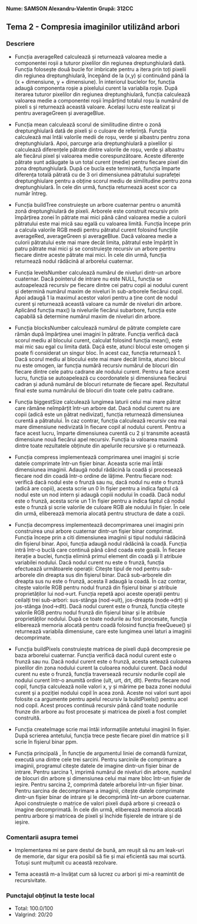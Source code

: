 **Nume: SAMSON Alexandru-Valentin**
**Grupă: 312CC**

## Tema 2 - Compresia imaginilor utilizând arbori

### Descriere

* Funcția averageRed calculează și returnează valoarea medie a componentei
roșii a tuturor pixelilor din regiunea dreptunghiulară dată. Funcția folosește
două bucle for imbricate pentru a itera prin toți pixelii din regiunea
dreptunghiulară, începând de la (x,y) și continuând până la (x + dimensiune,
y + dimensiune). În interiorul buclelor for, funcția adaugă componenta roșie a
pixelului curent la variabila roșie. După iterarea tuturor pixelilor din
regiunea dreptunghiulară, funcția calculează valoarea medie a componentei roșii
împărțind totalul roșu la numărul de pixeli s și returnează această valoare.
Același lucru este realizat și pentru averageGreen și averageBlue.

* Funcția mean calculează scorul de similitudine dintre o zonă dreptunghiulară
dată de pixeli și o culoare de referință. Funcția calculează mai întâi valorile
medii de roșu, verde și albastru pentru zona dreptunghiulară. Apoi, parcurge
aria dreptunghiulară a pixelilor și calculează diferențele pătrate dintre
valorile de roșu, verde și albastru ale fiecărui pixel și valoarea medie
corespunzătoare. Aceste diferențe pătrate sunt adăugate la un total curent
(medie) pentru fiecare pixel din zona dreptunghiulară. După ce bucla este
terminată, funcția împarte diferența totală pătrată cu de 3 ori dimensiunea
pătratului suprafeței dreptunghiulare pentru a obține scorul mediu de
similitudine pentru zona dreptunghiulară. În cele din urmă, funcția returnează
acest scor ca număr întreg.

* Funcția buildTree construiește un arbore cuaternar pentru o anumită zonă
dreptunghiulară de pixeli. Arborele este construit recursiv prin împărțirea
zonei în pătrate mai mici până când valoarea medie a culorii pătratului este
mai mică sau egală cu valoarea limită. Funcția începe prin a calcula valorile
RGB medii pentru pătratul curent folosind funcțiile averageRed, averageGreen și
averageBlue. Dacă valoarea medie a culorii pătratului este mai mare decât
limita, pătratul este împărțit în patru pătrate mai mici și se construiește
recursiv un arbore pentru fiecare dintre aceste pătrate mai mici. În cele din
urmă, funcția returnează nodul rădăcină al arborelui cuaternar.

* Funcția levelsNumber calculează numărul de niveluri dintr-un arbore
cuaternar. Dacă pointerul de intrare nu este NULL, funcția se autoapelează
recursiv pe fiecare dintre cei patru copii ai nodului curent și determină
numărul maxim de niveluri în sub-arborele fiecărui copil. Apoi adaugă 1 la
maximul acestor valori pentru a ține cont de nodul curent și returnează această
valoare ca număr de niveluri din arbore. Aplicând funcția max() la nivelurile
fiecărui subarbore, funcția este capabilă să determine numărul maxim de
niveluri din arbore.

* Funcția blocksNumber calculează numărul de pătrate complete care rămân după
împărțirea unei imagini în pătrate. Funcția verifică dacă scorul mediu al
blocului curent, calculat folosind funcția mean(), este mai mic sau egal cu
limita dată. Dacă este, atunci blocul este omogen și poate fi considerat un
singur bloc. În acest caz, funcția returnează 1. Dacă scorul mediu al blocului
este mai mare decât limita, atunci blocul nu este omogen, iar funcția numără
recursiv numărul de blocuri din fiecare dintre cele patru cadrane ale nodului
curent. Pentru a face acest lucru, funcția se autoapelează cu coordonatele și
dimensiunea fiecărui cadran și adună numărul de blocuri returnate de fiecare
apel. Rezultatul final este suma numărului de blocuri din toate cele patru
cadrane.

* Funcția biggestSize calculează lungimea laturii celui mai mare pătrat care
rămâne neîmpărțit într-un arbore dat. Dacă nodul curent nu are copii (adică
este un pătrat nedivizat), funcția returnează dimensiunea curentă a pătratului.
În caz contrar, funcția calculează recursiv cea mai mare dimensiune nedivizată
în fiecare copil al nodului curent. Pentru a face acest lucru, împarte
dimensiunea curentă cu 2 și transmite această dimensiune nouă fiecărui apel
recursiv. Funcția ia valoarea maximă dintre toate rezultatele obținute din
apelurile recursive și o returnează.

* Funcția compress implementează comprimarea unei imagini și scrie datele
comprimate într-un fișier binar. Aceasta scrie mai întâi dimensiunea imaginii.
Adaugă nodul rădăcină la coadă și procesează fiecare nod din coadă într-o
ordine de lățime. Pentru fiecare nod: verifică dacă nodul este o frunză sau nu,
dacă nodul nu este o frunză (adică are copii), acesta scrie un 0 în fișier
pentru a indica faptul că nodul este un nod intern și adaugă copiii nodului în
coadă. Dacă nodul este o frunză, acesta scrie un 1 în fișier pentru a indica
faptul că nodul este o frunză și scrie valorile de culoare RGB ale nodului în
fișier. În cele din urmă, eliberează memoria alocată pentru structura de date
a cozii.

* Funcția decompress implementează decomprimarea unei imagini prin construirea
unui arbore cuaternar dintr-un fișier binar comprimat. Funcția începe prin a
citi dimensiunea imaginii și tipul nodului rădăcină din fișierul binar. Apoi,
funcția adaugă nodul rădăcină la coadă. Funcția intră într-o buclă care continuă
până când coada este goală. În fiecare iterație a buclei, funcția elimină primul
element din coadă și îl atribuie variabilei nodului. Dacă nodul curent nu este o
frunză, funcția efectuează următoarele operații: Citește tipul de nod pentru
sub-arborele din dreapta sus din fișierul binar. Dacă sub-arborele din dreapta
sus nu este o frunză, acesta îl adaugă la coadă. În caz contrar, citește
valorile RGB pentru nodul frunză din fișierul binar și atribuie proprietăților
lui nod->urt. Funcția repetă apoi aceste operații pentru ceilalți trei
sub-arbori: sus-stânga (nod->ult), jos-dreapta (node->drt) și jos-stânga
(nod->dlt). Dacă nodul curent este o frunză, funcția citește valorile RGB
pentru nodul frunză din fișierul binar și le atribuie proprietăților nodului.
După ce toate nodurile au fost procesate, funcția eliberează memoria alocată
pentru coadă folosind funcția freeQueue() și returnează variabila dimensiune,
care este lungimea unei laturi a imaginii decomprimate.

* Funcția buildPixels construiește matricea de pixeli după decompresie pe baza
arborelui cuaternar. Funcția verifică dacă nodul curent este o frunză sau nu.
Dacă nodul curent este o frunză, acesta setează culoarea pixelilor din zona
nodului curent la culoarea nodului curent. Dacă nodul curent nu este o frunză,
funcția traversează recursiv nodurile copil ale nodului curent într-o anumită
ordine (ult, urt, drt, dlt). Pentru fiecare nod copil, funcția calculează noile
valori x, y și mărime pe baza zonei nodului curent și a poziției nodului copil
în acea zonă. Aceste noi valori sunt apoi folosite ca argumente pentru apelul
recursiv la buildPixels() pentru acel nod copil. Acest proces continuă recursiv
până când toate nodurile frunze din arbore au fost procesate și matricea de
pixeli a fost complet construită.

* Funcția createImage scrie mai întâi informațiile antetului imaginii în fișier.
După scrierea antetului, funcția trece peste fiecare pixel din matrice și îl
scrie în fișierul binar ppm.

* Funcția principală , În funcție de argumentul liniei de comandă furnizat,
execută una dintre cele trei sarcini. Pentru sarcinile de comprimare a imaginii,
programul citește datele de imagine dintr-un fișier binar de intrare. Pentru
sarcina 1, imprimă numărul de niveluri din arbore, numărul de blocuri din arbore
și dimensiunea celui mai mare bloc într-un fișier de ieșire. Pentru sarcina 2,
comprimă datele arborelui într-un fișier binar. Pentru sarcina de decomprimare
a imaginii, citește datele comprimate dintr-un fișier binar de intrare și le
decomprimă într-un arbore cuaternar. Apoi construiește o matrice de valori
pixeli după arbore și creează o imagine decomprimată. În cele din urmă,
eliberează memoria alocată pentru arbore și matricea de pixeli și închide
fișierele de intrare și de ieșire.

### Comentarii asupra temei

* Implementarea mi se pare destul de bună, am reușit să nu am leak-uri de
memorie, dar sigur era posibil să fie și mai eficientă sau mai scurtă. Totuși
sunt mulțumit cu această rezolvare.

* Tema această m-a învățat cum să lucrez cu arbori și mi-a reamintit de
recursivitate.

### Punctajul obținut la teste local

* Total: 100.0/100
* Valgrind: 20/20
